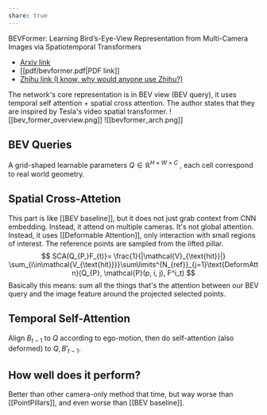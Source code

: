 ```yaml
---
share: true
---
```

BEVFormer: Learning Bird’s-Eye-View Representation from Multi-Camera Images via Spatiotemporal Transformers
- [Arxiv link](https://arxiv.org/abs/2203.17270)
- [[pdf/bevformer.pdf|PDF link]]
- [Zhihu link (I know, why would anyone use Zhihu?)]()

The network's core representation is in BEV view (BEV query), it uses temporal self attention + spatial cross attention. The author states that they are inspired by Tesla's video spatial transformer.
![[bev_former_overview.png]]
![[bevformer_arch.png]]

## BEV Queries
A grid-shaped learnable parameters $Q \in \mathbb{R}^{H\times W \times C}$ , each cell correspond to real world geometry.
## Spatial Cross-Attetion
This part is like [[BEV baseline]], but it does not just grab context from CNN embedding. Instead, it attend on multiple cameras. It's not global attention. Instead, it uses [[Deformable Attention]], only interaction with small regions of interest. The reference points are sampled from the lifted pillar. 
$$
SCA(Q_{P,}F_{t)}= \frac{1}{|\mathcal{V}_{\text{hit}}|} \sum_{i\in\mathcal{V_{\text{hit}}}}\sum\limits^{N_{ref}}_{j=1}\text{DeformAttn}(Q_{P}, \mathcal{P}(p, i, j), F^i_t)
$$
Basically this means: sum all the things that's the attention between our BEV query and  the image feature around the projected selected points.

## Temporal Self-Attention
Align $B_{t-1}$ to $Q$ according to ego-motion, then do self-attention (also deformed) to ${Q, B'_{t-1}}$.

## How well does it perform?
Better than other camera-only method that time, but way worse than [[PointPillars]], and even worse than [[BEV baseline]].
